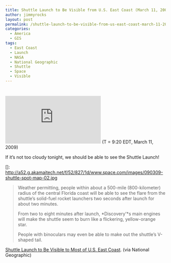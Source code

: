 ```yaml
---
title: Shuttle Launch to Be Visible from U.S. East Coast (March 11, 2009)
author: jimmyrocks
layout: post
permalink: /shuttle-launch-to-be-visible-from-us-east-coast-march-11-2009/
categories:
  - America
  - GIS
tags:
  - East Coast
  - Launch
  - NASA
  - National Geographic
  - Shuttle
  - Space
  - Visible
---
```

# 

[![(T = 9:30 EDT, March 11, 2009)][2]][2]
(T = 9:20 EDT, March 11, 2009)

If it’s not too cloudy tonight, we should be able to see the Shuttle Launch!

 []: http://a52.g.akamaitech.net/f/52/827/1d/www.space.com/images/090309-shuttle-spot-map-02.jpg

> Weather permitting, people within about a 500-mile (800-kilometer) radius of the central Florida coast will be able to see the flare from the shuttle’s solid-fuel rocket launchers two seconds after launch for about two minutes.
> 
> From two to eight minutes after launch, *Discovery’*s main engines will make the shuttle seem to burn like a flickering, yellow-orange star.
> 
> People with binoculars may even be able to make out the shuttle’s V-shaped tail.

[Shuttle Launch to Be Visible to Most of U.S. East Coast][2]. (via National Geographic)

 [2]: http://news.nationalgeographic.com/news/2009/03/090310-shuttle-launch-visible.html?source=rss